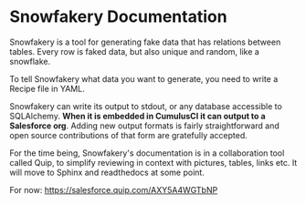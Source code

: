 # Snowfakery Documentation

Snowfakery is a tool for generating fake data that has relations between tables. Every row is faked data, but also unique and random, like a snowflake. 

To tell Snowfakery what data you want to generate, you need to write a Recipe file in YAML.

Snowfakery can write its output to stdout, or any database accessible to SQLAlchemy. **When it is embedded in CumulusCI it can output to a Salesforce org**. Adding new output formats is fairly straightforward and open source contributions of that form are gratefully accepted.

For the time being, Snowfakery's documentation is in a collaboration tool called Quip, to simplify reviewing in context with
pictures, tables, links etc. It will move to Sphinx and readthedocs at some point.

For now: https://salesforce.quip.com/AXY5A4WGTbNP
